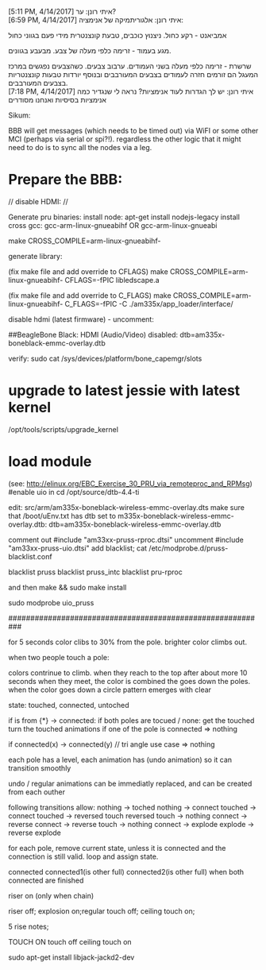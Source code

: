                         
[5:11 PM, 4/14/2017] איתי רונן: ער?                        
[6:59 PM, 4/14/2017] איתי רונן: אלגוריתמיקה של אנימציה:

אמביאנט - רקע כחול. ניצנוץ כוכבים, טבעת קונצנטרית מידי פעם בגווני כחול

מגע בעמוד - זרימה כלפי מעלה של צבע. מבעבע בגוונים.

שרשרת - זרימה כלפי מעלה בשני העמודים. ערבוב צבעים.
כשהצבעים נפגשים במרכז המעגל הם זורמים חזרה לעמודים בצבעים המעורבבים ובנוסף יורדות טבעות קונצנטריות בצבעים המעורבבים.                        
[7:18 PM, 4/14/2017] איתי רונן: יש לך הגדרות לעוד אנימציות? נראה לי שנגדיר כמה אנימציות בסיסיות ואנחנו מסודרים



Sikum:

BBB will get messages (which needs to be timed out) via WiFI or some other MCI (perhaps via serial or spi?!).
regardless the other logic that it might need to do is to sync all the nodes via a leg.


# Prepare the BBB:
// disable HDMI:
// 

Generate pru binaries:
install node: apt-get install nodejs-legacy
install cross gcc: gcc-arm-linux-gnueabihf OR gcc-arm-linux-gnueabi

make CROSS_COMPILE=arm-linux-gnueabihf- 

generate library:

(fix make file and add override to CFLAGS)
make CROSS_COMPILE=arm-linux-gnueabihf- CFLAGS=-fPIC libledscape.a

(fix make file and add override to C_FLAGS)
make CROSS_COMPILE=arm-linux-gnueabihf- C_FLAGS=-fPIC -C ./am335x/app_loader/interface/

disable hdmi (latest firmware) - uncomment:

##BeagleBone Black: HDMI (Audio/Video) disabled:
dtb=am335x-boneblack-emmc-overlay.dtb


verify:
sudo cat /sys/devices/platform/bone_capemgr/slots



# upgrade to latest jessie with latest kernel
/opt/tools/scripts/upgrade_kernel

# load module
(see: http://elinux.org/EBC_Exercise_30_PRU_via_remoteproc_and_RPMsg)
#enable uio in
cd /opt/source/dtb-4.4-ti

edit:  src/arm/am335x-boneblack-wireless-emmc-overlay.dts
make sure that /boot/uEnv.txt has dtb set to m335x-boneblack-wireless-emmc-overlay.dtb:
dtb=am335x-boneblack-wireless-emmc-overlay.dtb

comment out #include "am33xx-pruss-rproc.dtsi"
uncomment #include "am33xx-pruss-uio.dtsi"
add blacklist;
cat /etc/modprobe.d/pruss-blacklist.conf

blacklist pruss
blacklist pruss_intc
blacklist pru-rproc

and then make && sudo make install

sudo modprobe uio_pruss

###########################################################

for 5 seconds
color clibs to 30% from the pole. 
brighter color climbs out.

when two people touch a pole:


colors contrinue to climb. when they reach to the top after about more 10 seconds
when they meet, the color is combined the goes down the poles.
when the color goes down a circle pattern emerges with clear


state:
touched, connected, untoched

if is from {*} -> connected:
    if both poles are tocued / none:
        get the touched turn the touched animations 
    if one of the pole is connected => nothing

if connected(x) -> connected(y) // tri angle use case
    => nothing


each pole has a level, each animation has (undo animation) so it can transition smoothly

undo / regular animations can be immediatly replaced, and can be created from each outher

following transitions allow:
nothing -> toched
nothing -> connect
touched -> connect
touched -> reversed touch
reversed touch -> nothing
connect -> reverse connect -> reverse touch -> nothing
connect -> explode 
explode -> reverse explode

for each pole, remove current state, unless it is connected and the connection is still valid.
loop and assign state.

connected
 connected1(is other full)
 connected2(is other full)
 when both connected are finished



 riser on (only when chain)


 riser off; explosion on;regular touch off; ceiling touch on;

 5 rise notes;


TOUCH ON
touch off
ceiling touch on



sudo apt-get install libjack-jackd2-dev

